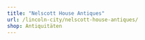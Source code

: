 ```yaml
---
title: "Nelscott House Antiques"
url: /lincoln-city/nelscott-house-antiques/
shop: Antiquitäten
---
```

